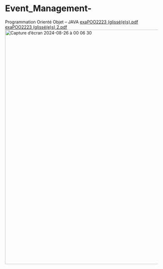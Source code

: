 # Event_Management-
Programmation Orienté Objet – JAVA
[exaPOO2223 (glissé(e)s).pdf](https://github.com/user-attachments/files/16742144/exaPOO2223.glisse.e.s.pdf)
[exaPOO2223 (glissé(e)s) 2.pdf](https://github.com/user-attachments/files/16742143/exaPOO2223.glisse.e.s.2.pdf)
<img width="773" alt="Capture d’écran 2024-08-26 à 00 06 30" src="https://github.com/user-attachments/assets/1f959d3c-e96e-4153-9c56-3a38d0ea7f88">
